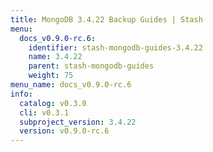 ```yaml
---
title: MongoDB 3.4.22 Backup Guides | Stash
menu:
  docs_v0.9.0-rc.6:
    identifier: stash-mongodb-guides-3.4.22
    name: 3.4.22
    parent: stash-mongodb-guides
    weight: 75
menu_name: docs_v0.9.0-rc.6
info:
  catalog: v0.3.0
  cli: v0.3.1
  subproject_version: 3.4.22
  version: v0.9.0-rc.6
---
```


